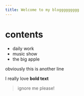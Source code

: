 ```yaml
---
title: Welcome to my bloggggggggg
---
```


# contents

- daily work
- music show
- the big apple

<p>obviously this is another line</p>

I really love **bold text**

> ignore me please!

